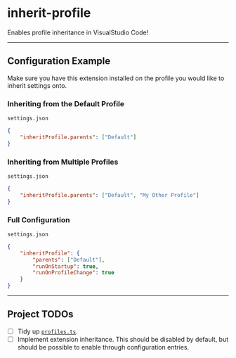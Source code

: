 # inherit-profile
Enables profile inheritance in VisualStudio Code!

---

## Configuration Example
Make sure you have this extension installed on the profile you would like to
inherit settings onto.

### Inheriting from the Default Profile
`settings.json`
```json
{
    "inheritProfile.parents": ["Default"]
}
```

### Inheriting from Multiple Profiles
`settings.json`
```json
{
    "inheritProfile.parents": ["Default", "My Other Profile"]
}
```

### Full Configuration
`settings.json`
```json
{
    "inheritProfile": {
        "parents": ["Default"],
        "runOnStartup": true,
        "runOnProfileChange": true
    }
}
```

---

## Project TODOs
- [ ] Tidy up [`profiles.ts`](src/profiles.ts).
- [ ] Implement extension inheritance. This should be disabled by default, but
  should be possible to enable through configuration entries.